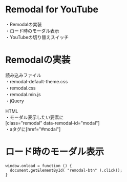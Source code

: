 # Remodal for YouTube
  ・Remodalの実装<br>
  ・ロード時のモーダル表示<br>
  ・YouTubeの切り替えスイッチ<br>


# Remodalの実装
  読み込みファイル<br>
  ・remodal-default-theme.css<br>
  ・remodal.css<br>
  ・remodal.min.js<br>
  ・jQuery

  HTML<br>
  ・モーダル表示したい要素に<br>[class="remodal" data-remodal-id="modal"]<br>
  ・aタグに[href="#modal"]

# ロード時のモーダル表示
```
window.onload = function () {
  document.getElementById( "remodal-btn" ).click();
}
```